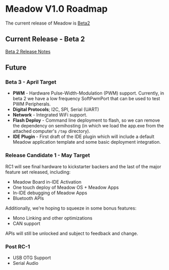 # Meadow V1.0 Roadmap

The current release of Meadow is [Beta2](../Beta2/index.md)

## Current Release - Beta 2

[Beta 2 Release Notes](/Guides/Release_Notes/Beta2/)

## Future

### Beta 3 - April Target

* **PWM** - Hardware Pulse-Width-Modulation (PWM) support. Currently, in beta 2 we have a low frequency SoftPwmPort that can be used to test PWM Peripherals.
* **Digital Protocols**; I2C, SPI, Serial (UART)
* **Network** - Integrated WiFi support.
* **Flash Deploy** - Command line deployment to flash, so we can remove the dependency on semihosting (in which we load the app.exe from the attached computer's `/tmp` directory).
* **IDE Plugin** - First draft of the IDE plugin which will include a default Meadow application template and some basic deployment integration.

### Release Candidate 1 - May Target

RC1 will see final hardware to kickstarter backers and the last of the major feature set released, including:

 * Meadow Board in-IDE Activation
 * One touch deploy of Meadow OS + Meadow Apps
 * In-IDE debugging of Meadow Apps
 * Bluetooth APIs

Additionally, we're hoping to squeeze in some bonus features:

 * Mono Linking and other optimizations
 * CAN support

APIs will still be unlocked and subject to feedback and change.

### Post RC-1

 * USB OTG Support
 * Serial Audio
